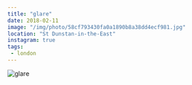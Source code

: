 ```yaml
---
title: "glare"
date: 2018-02-11
image: "/img/photo/58cf793430fa0a1890b8a38dd4ecf981.jpg"
location: "St Dunstan-in-the-East"
instagram: true
tags:
 - london
---
```


![glare](/img/photo/58cf793430fa0a1890b8a38dd4ecf981.jpg)
